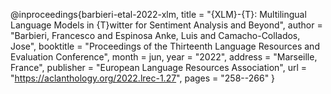 @inproceedings{barbieri-etal-2022-xlm,
    title = "{XLM}-{T}: Multilingual Language Models in {T}witter for Sentiment Analysis and Beyond",
    author = "Barbieri, Francesco  and
      Espinosa Anke, Luis  and
      Camacho-Collados, Jose",
    booktitle = "Proceedings of the Thirteenth Language Resources and Evaluation Conference",
    month = jun,
    year = "2022",
    address = "Marseille, France",
    publisher = "European Language Resources Association",
    url = "https://aclanthology.org/2022.lrec-1.27",
    pages = "258--266"
} 
